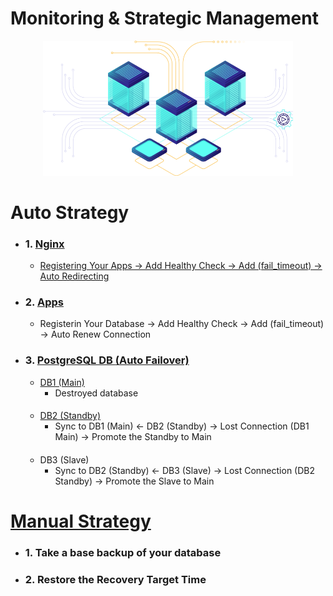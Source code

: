 # Monitoring & Strategic Management

<p align="center"> <img  width=400 src="../assets/it-diasaster.png"> </p>

# Auto Strategy 

- ### 1. <a href="../nginx/">Nginx</a>
  - <a href="../nginx/default.conf">Registering Your Apps -> Add Healthy Check -> Add (fail_timeout) -> Auto Redirecting</a>

- ### 2. <a href="../django/">Apps</a>
  - Registerin Your Database -> Add Healthy Check -> Add (fail_timeout) -> Auto Renew Connection

- ### 3. <a href="../postgresql/">PostgreSQL DB </a> <a href="../monitoring/monitoring.sh">(Auto Failover)</a>
  - <a href="../postgresql#primary">DB1 (Main)</a>
    - Destroyed database
      ####
  - <a href="../postgresql#standby">DB2 (Standby)</a>
    - Sync to DB1 (Main) <- DB2 (Standby) -> Lost Connection (DB1 Main) -> Promote the Standby to Main
      ####
  - DB3 (Slave)
    - Sync to DB2 (Standby) <- DB3 (Slave) -> Lost Connection (DB2 Standby) -> Promote the Slave to Main
      ####

# <a href="../postgresql#create-a-full-backup">Manual Strategy</a>
 - ### 1. Take a base backup of your database
 - ### 2. Restore the Recovery Target Time
